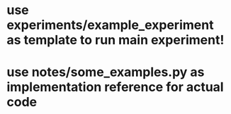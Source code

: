 # use experiments/example\_experiment as template to run main experiment!

# use notes/some\_examples.py as implementation reference for actual code